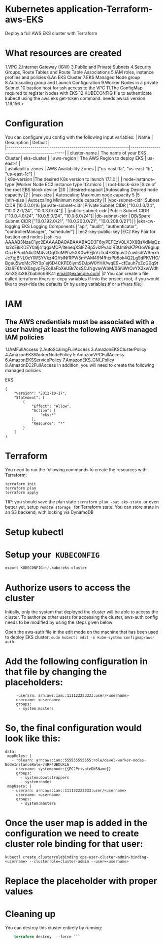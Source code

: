 # Kubernetes application-Terraform-aws-EKS
Deploy a full AWS EKS cluster with Terraform
# What resources are created
1.VPC
2.Internet Gateway (IGW)
3.Public and Private Subnets
4.Security Groups, Route Tables and Route Table Associations
5.IAM roles, instance profiles and policies
6.An EKS Cluster
7.EKS Managed Node group
8.Autoscaling group and Launch Configuration
9.Worker Nodes in a private Subnet
10.bastion host for ssh access to the VPC
11.The ConfigMap required to register Nodes with EKS
12.KUBECONFIG file to authenticate kubectl using the aws eks get-token command. needs awscli version 1.16.156 >
# Configuration

You can configure you config with the following input variables:
|      Name           |    Description  	                     |    Default                                  |   
|---------------------|----------------------------------------|---------------------------------------------|
|  cluster-name       |    The name of your EKS Cluster        |      eks-cluster                            |
|  aws-region         |    The AWS Region to deploy EKS        |       us-east-1                             |   
|  availability-zones |    AWS Availability Zones              |  ["us-east-1a", "us-east-1b", "us-east-1c"] |   
|  k8s-version        |The desired K8s version to launch 17.1.0|                                             |
| node-instance-type  |Worker Node EC2 instance type           |t2.micro                                     |
| root-block-size     |Size of the root EBS block device       |20                                           |
|desired-capacit      |Autoscaling Desired node capacity	     |2                                            |
|max-size             |   Autoscaling Maximum node capacity	5  |5       
|min-size             |	Autoscaling Minimum node capacity	     |1
|vpc-subnet-cidr	    |Subnet CIDR	                           |10.0.0.0/16
|private-subnet-cidr	|Private Subnet CIDR ["10.0.1.0/24", "10.0.2.0/24", "10.0.3.0/24"]|                    |
|public-subnet-cidr   |Public Subnet CIDR ["10.0.4.0/24", "10.0.5.0/24", "10.0.6.0/24"]|
|db-subnet-cidr       |	DB/Spare Subnet CIDR	["10.0.192.0/21", "10.0.200.0/21", "10.0.208.0/21"]|           |
|eks-cw-logging	EKS Logging Components	["api", "audit", "authenticator", "controllerManager", "scheduler"]  |
|ec2-key-public-key	  |EC2 Key Pair for bastion and nodes	     |ssh-rsa AAAAB3NzaC1yc2EAAAADAQABAAABAQD3F6tyPEFEzV0LX3X8BsXdMsQz1x2cEikKDEY0aIj41qgxMCP/iteneqXSIFZBp5vizPvaoIR3Um9xK7PGoW8giupGn+EPuxIA4cDM4vzOqOkiMPhz5XK0whEjkVzTo4+S0puvDZuwIsdiW9mxhJc7tgBNL0cYlWSYVkz4G/fslNfRPW5mYAM49f4fhtxPb5ok4Q2Lg9dPKVHO/Bgeu5woMc7RY0p1ej6D4CKFE6lymSDJpW0YHX/wqE9+cfEauh7xZcG0q9t2ta6F6fmX0agvpFyZo8aFbXeUBr7osSCJNgvavWbM/06niWrOvYX2xwWdhXmXSrbX8ZbabVohBK41 email@example.com|
|# You can create a file called terraform.tfvars or copy variables.tf into the project root, if you would like to over-ride the defaults Or by using variables.tf or a tfvars file:|
# IAM
The AWS credentials must be associated with a user having at least the following AWS managed IAM policies
----------------------------------------------------------------------------------------------------------------
1.IAMFullAccess
2.AutoScalingFullAccess
3.AmazonEKSClusterPolicy
4.AmazonEKSWorkerNodePolicy
5.AmazonVPCFullAccess
6.AmazonEKSServicePolicy
7.AmazonEKS_CNI_Policy
8.AmazonEC2FullAccess
In addition, you will need to create the following managed policies

EKS
```
{
    "Version": "2012-10-17",
    "Statement": [
        {
            "Effect": "Allow",
            "Action": [
                "eks:*"
            ],
            "Resource": "*"
        }
    ]
} 
```
# Terraform
You need to run the following commands to create the resources with Terraform:
```
terraform init
terraform plan
terraform apply
```
TIP: you should save the plan state ```terraform plan -out eks-state ```or even better yet, setup ```remote storage ``` for Terraform state. You can store state in an S3 backend, with locking via DynamoDB

# Setup kubectl
# Setup your``` KUBECONFIG```

```terraform output kubeconfig > ~/.kube/eks-cluster
export KUBECONFIG=~/.kube/eks-cluster
```
# Authorize users to access the cluster
Initially, only the system that deployed the cluster will be able to access the cluster. To authorize other users for accessing the cluster, aws-auth config needs to be modified by using the steps given below:

 Open the aws-auth file in the edit mode on the machine that has been used to deploy EKS cluster:
``` sudo kubectl edit -n kube-system configmap/aws-auth  ```

# Add the following configuration in that file by changing the placeholders:
``` mapUsers: |
     -userarn: arn:aws:iam::111122223333:user/<username>
     username: <username>
     groups:
      - system:masters 
 ```
    
# So, the final configuration would look like this:

 ``` apiVersion: v1
data:
  mapRoles: |
    - rolearn: arn:aws:iam::555555555555:role/devel-worker-nodes-NodeInstanceRole-74RF4UBDUKL6
      username: system:node:{{EC2PrivateDNSName}}
      groups:
        - system:bootstrappers
        - system:nodes
  mapUsers: |
    - userarn: arn:aws:iam::111122223333:user/<username>
      username: <username>
      groups:
        - system:masters 
```
        
# Once the user map is added in the configuration we need to create cluster role binding for that user:
``` kubectl create clusterrolebinding ops-user-cluster-admin-binding-<username> --clusterrole=cluster-admin --user=<username> ```
# Replace the placeholder with proper values

# Cleaning up
You can destroy this cluster entirely by running:

```terraform plan -destroy
    terraform destroy  --force ```
